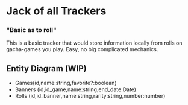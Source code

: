 # Jack of all Trackers
### "Basic as to roll"

This is a basic tracker that would store information locally from rolls on gacha-games you play. Easy, no big complicated mechanics.

## Entity Diagram (WIP)

- Games(id,name:string,favorite?:boolean)
- Banners (id,id_game,name:string,end_date:Date)
- Rolls (id,id_banner,name:string,rarity:string,number:number)